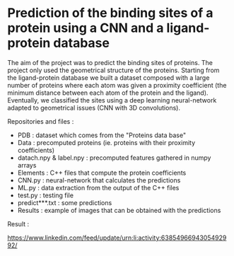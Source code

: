 # Prediction of the binding sites of a protein using a CNN and a ligand-protein database

The aim of the project was to predict the binding sites of proteins. The project only used the geometrical structure of the proteins. Starting from the ligand-protein database we built a dataset composed with a large number of proteins where each atom was given a proximity coefficient (the minimum distance between each atom of the protein and the ligand). Eventually, we classified the sites using a deep learning neural-network adapted to geometrical issues (CNN with 3D convolutions).

Repositories and files :

- PDB : dataset which comes from the "Proteins data base"
- Data : precomputed proteins (ie. proteins with their proximity coefficients)
- datach.npy & label.npy : precomputed features gathered in numpy arrays
- Elements : C++ files that compute the protein coefficients
- CNN.py : neural-network that calculates the predictions
- ML.py : data extraction from the output of the C++ files
- test.py : testing file
- predict***.txt : some predictions
- Results : example of images that can be obtained with the predictions

Result :

https://www.linkedin.com/feed/update/urn:li:activity:6385496694305492992/
